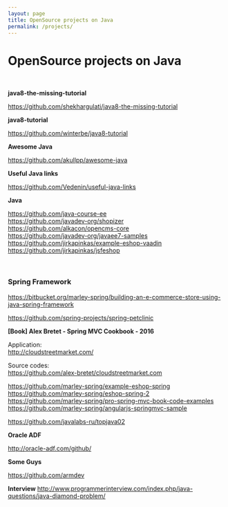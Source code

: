 ```yaml
---
layout: page
title: OpenSource projects on Java
permalink: /projects/
---
```



# OpenSource projects on Java

<br/>

**java8-the-missing-tutorial**

https://github.com/shekhargulati/java8-the-missing-tutorial


**java8-tutorial**  

https://github.com/winterbe/java8-tutorial


**Awesome Java**

https://github.com/akullpp/awesome-java


**Useful Java links**

https://github.com/Vedenin/useful-java-links



**Java**  

https://github.com/java-course-ee  
https://github.com/javadev-org/shopizer    
https://github.com/alkacon/opencms-core    
https://github.com/javadev-org/javaee7-samples  
https://github.com/jirkapinkas/example-eshop-vaadin  
https://github.com/jirkapinkas/jsfeshop  

<br/>

### Spring Framework

https://bitbucket.org/marley-spring/building-an-e-commerce-store-using-java-spring-framework  

https://github.com/spring-projects/spring-petclinic  


**[Book] Alex Bretet - Spring MVC Cookbook - 2016**

Application:  
http://cloudstreetmarket.com/

Source codes:  
https://github.com/alex-bretet/cloudstreetmarket.com




https://github.com/marley-spring/example-eshop-spring  
https://github.com/marley-spring/eshop-spring-2    
https://github.com/marley-spring/pro-spring-mvc-book-code-examples  
https://github.com/marley-spring/angularjs-springmvc-sample  

https://github.com/javalabs-ru/topjava02  


**Oracle ADF**

http://oracle-adf.com/github/


**Some Guys**

https://github.com/armdev


**Interview**
http://www.programmerinterview.com/index.php/java-questions/java-diamond-problem/
